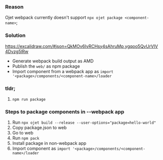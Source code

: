 
### Reason
Ojet webpack currently doesn't support `npx ojet package <component-name>`;

### Solution

https://excalidraw.com/#json=QkMOv6IvRCHsy4sAhruMp,ygqoo5QvUrVIV4Dvzg5lRw

* Generate webpack build output as AMD
* Publish the  `web/` as npm package
* Import component from a webpack app as `import '<package>/components/<component-name>/loader`

### tldr;
1. `npm run package`

### Steps to package components in --webpack app

1. Run `npx ojet build --release --user-options="package=hello-world"`
1. Copy package.json to web
1. Go to web
1. Run `npm pack`
1. Install package in non-webpack app
1. Import component as `import '<package>/components/<component-name>/loader`



 